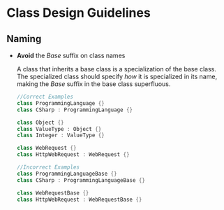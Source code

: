 # Class Design Guidelines

## Naming

* **Avoid** the *Base* suffix on class names

  A class that inherits a base class is a specialization of the base class. The specialized class should specify *how* it is specialized in its name, making the *Base* suffix in the base class superfluous.
  
  ```csharp
  //Correct Examples
  class ProgrammingLanguage {}
  class CSharp : ProgrammingLanguage {}
  
  class Object {}
  class ValueType : Object {}
  class Integer : ValueType {}
  
  class WebRequest {}
  class HttpWebRequest : WebRequest {}
  
  //Incorrect Examples
  class ProgrammingLanguageBase {}
  class CSharp : ProgrammingLanguageBase {}
  
  class WebRequestBase {}
  class HttpWebRequest : WebRequestBase {}
  ```
